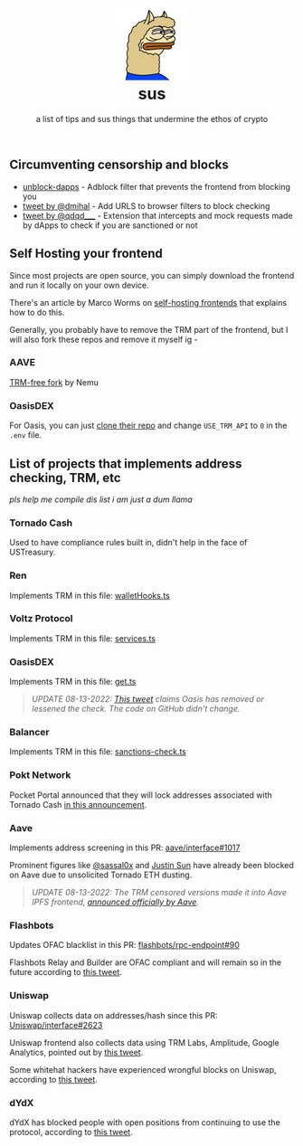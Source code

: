 <h1 align="center">
  <img alt="sus" src="./assets/sus.png" width="128px"/><br/>
  sus
</h1>

<p align="center">a list of tips and sus things that undermine the ethos of crypto</p>
<br/>

## Circumventing censorship and blocks

- [unblock-dapps](https://github.com/ape-dev-cs/unblock-dapps) - Adblock filter that prevents the frontend from blocking you
- [tweet by @dmihal](https://twitter.com/dmihal/status/1559899152770891776) - Add URLS to browser filters to block checking
- [tweet by @qdqd\_\_\_](https://twitter.com/qdqd___/status/1560261523347734528) - Extension that intercepts and mock requests made by dApps to check if you are sanctioned or not

## Self Hosting your frontend

Since most projects are open source, you can simply download the frontend and run it locally on your own device.

There's an article by Marco Worms on [self-hosting frontends](https://medium.com/iearn/self-hosting-web3-services-299306b706ee) that explains how to do this.

Generally, you probably have to remove the TRM part of the frontend, but I will also fork these repos and remove it myself ig -

### AAVE

[TRM-free fork](https://github.com/Nemusonaneko/aave-interface) by Nemu

### OasisDEX

For Oasis, you can just [clone their repo](https://github.com/OasisDEX/oasis-borrow) and change `USE_TRM_API` to `0` in the `.env` file.

## List of projects that implements address checking, TRM, etc

_pls help me compile dis list i am just a dum llama_

### Tornado Cash

Used to have compliance rules built in, didn't help in the face of USTreasury.

### Ren

Implements TRM in this file: [walletHooks.ts](https://github.com/renproject/bridge-v2/blob/226e6dff097c913df225ba6bf7a0b35d697c7951/src/features/wallet/walletHooks.ts)

### Voltz Protocol

Implements TRM in this file: [services.ts](https://github.com/Voltz-Protocol/voltz-ui/blob/99fe1cf0e13fb418a6a22915723b7d901c6732d6/src/contexts/WalletContext/services.ts)

### OasisDEX

Implements TRM in this file: [get.ts](https://github.com/OasisDEX/oasis-borrow/blob/ef5b3e151a004481641e262a4351021d0dd2f5b9/handlers/risk/get.ts)

> _UPDATE 08-13-2022: [This tweet](https://twitter.com/_apedev/status/1558429699931619329) claims Oasis has removed or lessened the check. The code on GitHub didn't change._

### Balancer

Implements TRM in this file: [sanctions-check.ts](https://github.com/balancer-labs/balancer-api/blob/2c839bcdd5249343c48434410eed505ad1afd13d/lambdas/sanctions-check.ts)

### Pokt Network

Pocket Portal announced that they will lock addresses associated with Tornado Cash [in this announcement](https://www.blog.pokt.network/update-on-tornado-cash/).

### Aave

Implements address screening in this PR: [aave/interface#1017](https://github.com/aave/interface/pull/1017)

Prominent figures like [@sassal0x](https://twitter.com/sassal0x/status/1558326040920936448) and [Justin Sun](https://twitter.com/justinsuntron/status/1558397647165091840) have already been blocked on Aave due to unsolicited Tornado ETH dusting.

> _UPDATE 08-13-2022: The TRM censored versions made it into Aave IPFS frontend, [announced officially by Aave](https://twitter.com/AaveAave/status/1558537736956542978)._

### Flashbots

Updates OFAC blacklist in this PR: [flashbots/rpc-endpoint#90](https://github.com/flashbots/rpc-endpoint/pull/90/)

Flashbots Relay and Builder are OFAC compliant and will remain so in the future according to [this tweet](https://twitter.com/bantg/status/1559948198508118016).

### Uniswap

Uniswap collects data on addresses/hash since this PR: [Uniswap/interface#2623](https://github.com/Uniswap/interface/pull/2623)

Uniswap frontend also collects data using TRM Labs, Amplitude, Google Analytics, pointed out by [this tweet](https://twitter.com/bantg/status/1558456226245132294).

Some whitehat hackers have experienced wrongful blocks on Uniswap, according to [this tweet](https://twitter.com/0xzuberg/status/1558278137620103168).

### dYdX

dYdX has blocked people with open positions from continuing to use the protocol, according to [this tweet](https://twitter.com/exegor/status/1557453734522884097).
